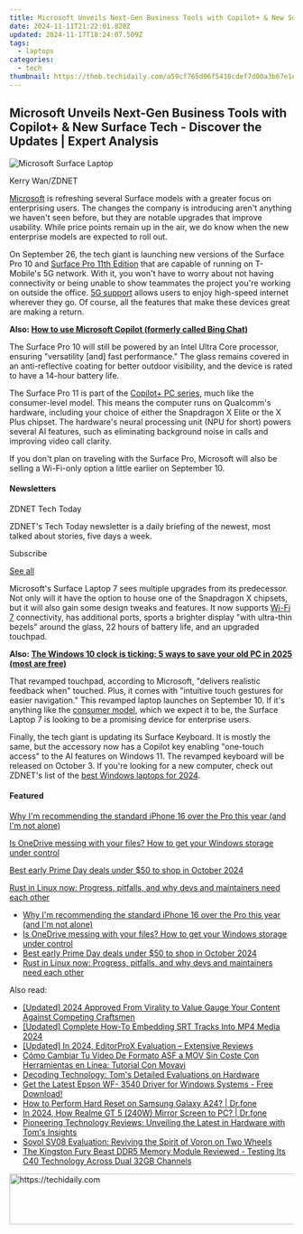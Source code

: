```yaml
---
title: Microsoft Unveils Next-Gen Business Tools with Copilot+ & New Surface Tech - Discover the Updates | Expert Analysis
date: 2024-11-11T21:22:01.828Z
updated: 2024-11-17T18:24:07.509Z
tags:
  - laptops
categories:
  - tech
thumbnail: https://thmb.techidaily.com/a59cf765d06f5418cdef7d00a3b67e1ee9116697553e1d530781cf64808b0b00.png
---
```


## Microsoft Unveils Next-Gen Business Tools with Copilot+ & New Surface Tech - Discover the Updates | Expert Analysis

![Microsoft Surface Laptop](https://www.zdnet.com/a/img/resize/2985e90d6693fc158e15c28735f12cf8ec7d956a/2024/06/19/1adda4ae-b2cd-4b9a-982c-ad3454d31208/dsc00995.jpg?auto=webp&width=1280)

Kerry Wan/ZDNET

[Microsoft](https://www.zdnet.com/topic/microsoft/) is refreshing several Surface models with a greater focus on enterprising users. The changes the company is introducing aren't anything we haven't seen before, but they are notable upgrades that improve usability. While price points remain up in the air, we do know when the new enterprise models are expected to roll out.

On September 26, the tech giant is launching new versions of the Surface Pro 10 and [Surface Pro 11th Edition](https://www.zdnet.com/article/the-tablet-i-recommend-most-for-business-travel-is-not-an-ipad-or-thinkpad/) that are capable of running on T-Mobile's 5G network. With it, you won't have to worry about not having connectivity or being unable to show teammates the project you're working on outside the office. [5G support](https://www.zdnet.com/article/what-are-5g-and-edge-computing-and-why-should-you-care/) allows users to enjoy high-speed internet wherever they go. Of course, all the features that make these devices great are making a return. 

**Also: [How to use Microsoft Copilot (formerly called Bing Chat)](https://www.zdnet.com/article/how-to-use-copilot/)**

The Surface Pro 10 will still be powered by an Intel Ultra Core processor, ensuring "versatility \[and\] fast performance." The glass remains covered in an anti-reflective coating for better outdoor visibility, and the device is rated to have a 14-hour battery life.

The Surface Pro 11 is part of the [Copilot+ PC series](https://www.zdnet.com/article/every-copilot-pc-microsoft-just-announced-to-take-on-apples-m3-macbooks/#link={), much like the consumer-level model. This means the computer runs on Qualcomm's hardware, including your choice of either the Snapdragon X Elite or the X Plus chipset. The hardware's neural processing unit (NPU for short) powers several AI features, such as eliminating background noise in calls and improving video call clarity.

If you don't plan on traveling with the Surface Pro, Microsoft will also be selling a Wi-Fi-only option a little earlier on September 10.

#### Newsletters

ZDNET Tech Today

ZDNET's Tech Today newsletter is a daily briefing of the newest, most talked about stories, five days a week.

 Subscribe

[See all](https://www.zdnet.com/newsletters/)

Microsoft's Surface Laptop 7 sees multiple upgrades from its predecessor. Not only will it have the option to house one of the Snapdragon X chipsets, but it will also gain some design tweaks and features. It now supports [Wi-Fi 7](https://www.zdnet.com/home-and-office/networking/what-is-wi-fi-7-and-just-how-fast-is-it/) connectivity, has additional ports, sports a brighter display "with ultra-thin bezels" around the glass, 22 hours of battery life, and an upgraded touchpad. 

**Also: [The Windows 10 clock is ticking: 5 ways to save your old PC in 2025 (most are free)](https://www.zdnet.com/article/the-windows-10-clock-is-ticking-5-ways-to-save-your-old-pc-in-2025-most-are-free/)**

That revamped touchpad, according to Microsoft, "delivers realistic feedback when" touched. Plus, it comes with "intuitive touch gestures for easier navigation." This revamped laptop launches on September 10\. If it's anything like the [consumer model](https://www.zdnet.com/article/i-tried-microsofts-new-surface-laptop-copilot-pc-and-it-beat-my-macbook-air-in-3-ways/), which we expect it to be, the Surface Laptop 7 is looking to be a promising device for enterprise users.

Finally, the tech giant is updating its Surface Keyboard. It is mostly the same, but the accessory now has a Copilot key enabling "one-touch access" to the AI features on Windows 11\. The revamped keyboard will be released on October 3\. If you're looking for a new computer, check out ZDNET's list of the [best Windows laptops for 2024](https://www.zdnet.com/article/best-windows-laptop/).

#### Featured

[Why I'm recommending the standard iPhone 16 over the Pro this year (and I'm not alone)](https://www.zdnet.com/article/why-im-recommending-the-standard-iphone-16-over-the-pro-this-year-and-im-not-alone/ "Why I'm recommending the standard iPhone 16 over the Pro this year (and I'm not alone)")

[Is OneDrive messing with your files? How to get your Windows storage under control](https://www.zdnet.com/article/is-onedrive-messing-with-your-files-how-to-get-your-windows-storage-under-control/ "Is OneDrive messing with your files? How to get your Windows storage under control")

[Best early Prime Day deals under $50 to shop in October 2024](https://www.zdnet.com/article/best-early-prime-day-deals-under-50/ "Best early Prime Day deals under $50 to shop in October 2024")

[Rust in Linux now: Progress, pitfalls, and why devs and maintainers need each other](https://www.zdnet.com/article/rust-in-linux-now-progress-pitfalls-and-why-devs-and-maintainers-need-each-other/ "Rust in Linux now: Progress, pitfalls, and why devs and maintainers need each other")

* [Why I'm recommending the standard iPhone 16 over the Pro this year (and I'm not alone)](https://www.zdnet.com/article/why-im-recommending-the-standard-iphone-16-over-the-pro-this-year-and-im-not-alone/ "Why I'm recommending the standard iPhone 16 over the Pro this year (and I'm not alone)")
* [Is OneDrive messing with your files? How to get your Windows storage under control](https://www.zdnet.com/article/is-onedrive-messing-with-your-files-how-to-get-your-windows-storage-under-control/ "Is OneDrive messing with your files? How to get your Windows storage under control")
* [Best early Prime Day deals under $50 to shop in October 2024](https://www.zdnet.com/article/best-early-prime-day-deals-under-50/ "Best early Prime Day deals under $50 to shop in October 2024")
* [Rust in Linux now: Progress, pitfalls, and why devs and maintainers need each other](https://www.zdnet.com/article/rust-in-linux-now-progress-pitfalls-and-why-devs-and-maintainers-need-each-other/ "Rust in Linux now: Progress, pitfalls, and why devs and maintainers need each other")

<ins class="adsbygoogle"
     style="display:block"
     data-ad-format="autorelaxed"
     data-ad-client="ca-pub-7571918770474297"
     data-ad-slot="1223367746"></ins>

<ins class="adsbygoogle"
     style="display:block"
     data-ad-client="ca-pub-7571918770474297"
     data-ad-slot="8358498916"
     data-ad-format="auto"
     data-full-width-responsive="true"></ins>

<span class="atpl-alsoreadstyle">Also read:</span>
<div><ul>
<li><a href="https://eaxpv-info.techidaily.com/updated-2024-approved-from-virality-to-value-gauge-your-content-against-competing-craftsmen/"><u>[Updated] 2024 Approved From Virality to Value Gauge Your Content Against Competing Craftsmen</u></a></li>
<li><a href="https://extra-hints.techidaily.com/updated-complete-how-to-embedding-srt-tracks-into-mp4-media-2024/"><u>[Updated] Complete How-To Embedding SRT Tracks Into MP4 Media 2024</u></a></li>
<li><a href="https://fox-direct.techidaily.com/updated-in-2024-editorprox-evaluation-extensive-reviews/"><u>[Updated] In 2024, EditorProX Evaluation – Extensive Reviews</u></a></li>
<li><a href="https://solve-marvelous.techidaily.com/como-cambiar-tu-video-de-formato-asf-a-mov-sin-coste-con-herramientas-en-linea-tutorial-con-movavi/"><u>Cómo Cambiar Tu Vídeo De Formato ASF a MOV Sin Coste Con Herramientas en Línea: Tutorial Con Movavi</u></a></li>
<li><a href="https://hardware-reviews.techidaily.com/decoding-technology-toms-detailed-evaluations-on-hardware/"><u>Decoding Technology: Tom's Detailed Evaluations on Hardware</u></a></li>
<li><a href="https://driver-download.techidaily.com/get-the-latest-epson-wf-3540-driver-for-windows-systems-free-download/"><u>Get the Latest Epson WF- 3540 Driver for Windows Systems - Free Download!</u></a></li>
<li><a href="https://techidaily.com/how-to-perform-hard-reset-on-samsung-galaxy-a24-drfone-by-drfone-reset-android-reset-android/"><u>How to Perform Hard Reset on Samsung Galaxy A24? | Dr.fone</u></a></li>
<li><a href="https://screen-mirror.techidaily.com/in-2024-how-realme-gt-5-240w-mirror-screen-to-pc-drfone-by-drfone-android/"><u>In 2024, How Realme GT 5 (240W) Mirror Screen to PC? | Dr.fone</u></a></li>
<li><a href="https://hardware-reviews.techidaily.com/pioneering-technology-reviews-unveiling-the-latest-in-hardware-with-toms-insights/"><u>Pioneering Technology Reviews: Unveiling the Latest in Hardware with Tom's Insights</u></a></li>
<li><a href="https://hardware-reviews.techidaily.com/sovol-sv08-evaluation-reviving-the-spirit-of-voron-on-two-wheels/"><u>Sovol SV08 Evaluation: Reviving the Spirit of Voron on Two Wheels</u></a></li>
<li><a href="https://hardware-reviews.techidaily.com/the-kingston-fury-beast-ddr5-memory-module-reviewed-testing-its-c40-technology-across-dual-32gb-channels/"><u>The Kingston Fury Beast DDR5 Memory Module Reviewed - Testing Its C40 Technology Across Dual 32GB Channels</u></a></li>
</ul></div>

<!-- affiliate ads begin -->
<a href="https://wigfever.sjv.io/c/5597632/2014854/22899" target="_top" id="2014854">
  <img src="//a.impactradius-go.com/display-ad/22899-2014854" border="0" alt="https://techidaily.com" width="728" height="90"/>
</a>
<img height="0" width="0" src="https://wigfever.sjv.io/i/5597632/2014854/22899" style="position:absolute;visibility:hidden;" border="0" />
<!-- affiliate ads end -->

